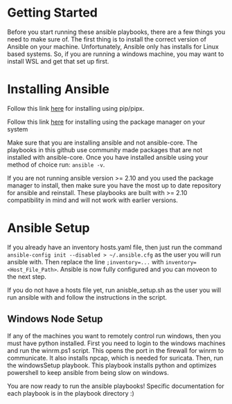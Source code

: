 # Getting Started
Before you start running these ansible playbooks, there are a few things you need to make sure of.  The first thing is to install the correct version of Ansible on your machine.  Unfortunately, Ansible only has installs for Linux based systems. So, if you are running a windows machine, you may want to install WSL and get that set up first.
# Installing Ansible
Follow this link [here](https://docs.ansible.com/ansible/latest/installation_guide/intro_installation.html#installing-and-upgrading-ansible-with-pipx) for installing using pip/pipx.

Follow this link [here](https://docs.ansible.com/ansible/latest/installation_guide/installation_distros.html#installing-ansible-on-specific-operating-systems) for installing using the package manager on your system

Make sure that you are installing ansible and not ansible-core.  The playbooks in this github use community made packages that are not installed with ansible-core.  Once you have installed ansible using your method of choice run: ``` ansible -v ```.  

If you are not running ansible version >= 2.10 and you used the package manager to install, then make sure you have the most up to date repository for ansible and reinstall.  These playbooks are built with >= 2.10 compatibility in mind and will not work with earlier versions.
# Ansible Setup
If you already have an inventory hosts.yaml file, then just run the command ```ansible-config init --disabled > ~/.ansible.cfg``` as the user you will run ansible with.  Then replace the line ```;inventory=...``` with ```inventory=<Host_File_Path>```.  Ansible is now fully configured and you can moveon to the next step.

If you do not have a hosts file yet, run anisble_setup.sh as the user you will run ansible with and follow the instructions in the script.

## Windows Node Setup
If any of the machines you want to remotely control run windows, then you must have python installed.  First you need to login to the windows machines and run the winrm.ps1 script.  This opens the port in the firewall for winrm to communicate.  It also installs npcap, which is needed for suricata.  Then, run the windowsSetup playbook.  This playbook installs python and optimizes powershell to keep ansible from being slow on windows.

You are now ready to run the ansible playbooks!
Specific documentation for each playbook is in the playbook directory :)
